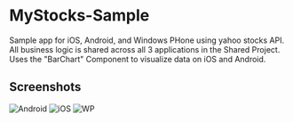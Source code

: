 MyStocks-Sample
===============

Sample app for iOS, Android, and Windows PHone using yahoo stocks API. All business logic is shared across all 3 applications in the Shared Project. Uses the "BarChart" Component to visualize data on iOS and Android.


## Screenshots

![Android](https://raw.githubusercontent.com/jamesmontemagno/MyStocks-Sample/master/Screenshots/Android.png)
![iOS](https://raw.githubusercontent.com/jamesmontemagno/MyStocks-Sample/master/Screenshots/iOS)
![WP](https://raw.githubusercontent.com/jamesmontemagno/MyStocks-Sample/master/Screenshots/Windows.Phone.PNG)


